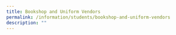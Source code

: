 ```yaml
---
title: Bookshop and Uniform Vendors
permalink: /information/students/bookshop-and-uniform-vendors
description: ""
---
```

